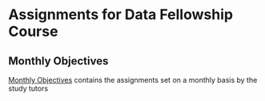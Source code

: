 # Assignments for Data Fellowship Course

## Monthly Objectives

[Monthly Objectives](objectives/README.md) contains the assignments set on a monthly basis by the study tutors
